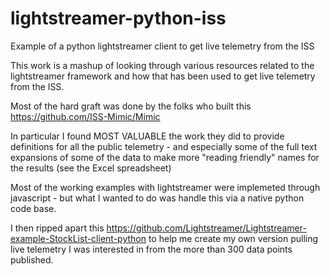 # lightstreamer-python-iss
 Example of a python lightstreamer client to get live telemetry from the ISS
 
This work is a mashup of looking through various resources related to the lightstreamer framework and how that has been used to get live telemetry from the ISS.  
 
Most of the hard graft was done by the folks who built this https://github.com/ISS-Mimic/Mimic
 
In particular I found MOST VALUABLE the work they did to provide definitions for all the public telemetry - and especially some of the full text expansions of some of the data to make more "reading friendly" names for the results (see the Excel spreadsheet)

Most of the working examples with lightstreamer were implemeted through javascript - but what I wanted to do was handle this via a native python code base.  

I then ripped apart this https://github.com/Lightstreamer/Lightstreamer-example-StockList-client-python to help me create my own version pulling live telemetry I was interested in from the more than 300 data points published.  
 
 
